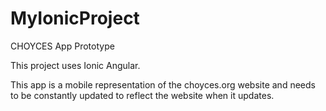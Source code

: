 # MyIonicProject
CHOYCES App Prototype

This project uses Ionic Angular.

This app is a mobile representation of the choyces.org website and needs to be constantly updated to reflect the website when it updates.
